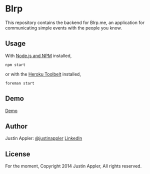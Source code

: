 Blrp
=====================================
This repository contains the backend for Blrp.me, an
application for communicating simple events with
the people you know.

## Usage
With [Node.js and NPM][nodejs] installed,
```
npm start
```
or with the [Heroku Toolbelt][heroku] installed,
```
foreman start
```

## Demo
[Demo][demo]

## Author
Justin Appler: [@justinappler][twitter] [LinkedIn][linkedin]

## License
For the moment, Copyright 2014 Justin Appler, All rights reserved.

[linkedin]: http://www.linkedin.com/in/justinappler
[demo]: https://blrp.me/
[twitter]: http://twitter.com/justinappler
[mit]: http://www.opensource.org/licenses/mit-license.php
[nodejs]: http://nodejs.org/
[heroku]: https://www.heroku.com
